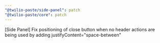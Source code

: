 ```yaml
---
"@twilio-paste/side-panel": patch
"@twilio-paste/core": patch
---
```


[Side Panel] Fix positioning of close button when no header actions are being used by adding justifyContent="space-between"
